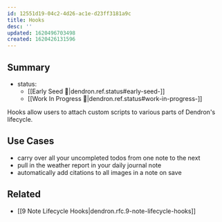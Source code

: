 ```yaml
---
id: 12551d19-04c2-4d26-ac1e-d23ff3181a9c
title: Hooks
desc: ''
updated: 1620496703498
created: 1620426131596
---
```


## Summary
- status: 
    - [[Early Seed 🌱|dendron.ref.status#early-seed-]]
    - [[Work In Progress 🚧|dendron.ref.status#work-in-progress-]]

Hooks allow users to attach custom scripts to various parts of Dendron's lifecycle.

## Use Cases
- carry over all your uncompleted todos from one note to the next
- pull in the weather report in your daily journal note
- automatically add citations to all images in a note on save

## Related
- [[9 Note Lifecycle Hooks|dendron.rfc.9-note-lifecycle-hooks]]